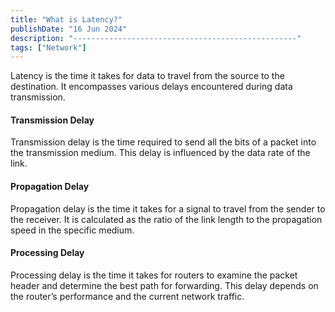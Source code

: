 ```yaml
---
title: "What is Latency?"
publishDate: "16 Jun 2024"
description: "--------------------------------------------------"
tags: ["Network"]
---
```


Latency is the time it takes for data to travel from the source to the destination. It encompasses various delays encountered during data transmission.

#### Transmission Delay

Transmission delay is the time required to send all the bits of a packet into the transmission medium. This delay is influenced by the data rate of the link.

#### Propagation Delay

Propagation delay is the time it takes for a signal to travel from the sender to the receiver. It is calculated as the ratio of the link length to the propagation speed in the specific medium.

#### Processing Delay

Processing delay is the time it takes for routers to examine the packet header and determine the best path for forwarding. This delay depends on the router’s performance and the current network traffic.